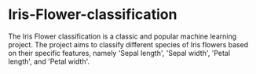 # Iris-Flower-classification
The Iris Flower classification is a classic and popular machine learning project. The project aims to classify different species of Iris flowers based on their specific features, namely 'Sepal length', 'Sepal width', 'Petal length', and 'Petal width'. 
